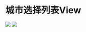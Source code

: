 # 城市选择列表View

![](https://github.com/waitinghc/CityListDemo/blob/master/Screenshot/device-2020-06-25-203955.png)
![](https://github.com/waitinghc/CityListDemo/blob/master/Screenshot/device-2020-06-25-155550.png?raw=true)
